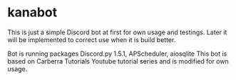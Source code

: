 # kanabot

This is just a simple Discord bot at first for own usage and testings. Later it will be implemented to correct use when it is build better.

Bot is running packages Discord.py 1.5.1, APScheduler, aiosqlite 
This bot is based on Carberra Tutorials Youtube tutorial series and is modified for own usage.